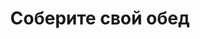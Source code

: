 ---
layout: lunch
title: "Соберите свой обед"
description: "<span class='text-primary'>Внимание!</span> Заказ обеда на текущий день должен быть оформлен <b>до 11.00</b>. Навынос или с доставкой в офис <span class='text-primary'><strong>скидка 10%</strong></span> от цен сайта!"
subdescription1: "Читайте [условия доставки](/delivery/ 'Условия доставки | ХаусФреш')"
metadescription: "Заказать Горячий Комплексный Обед в Офис. Самое вкусное обеденное меню. Доступные цены, Скидки. Организация Корпоративного Питания. Доставка в офис и на дом"
metakeywords: "Заказ домашних комплексных обедов: Салаты, Супы, Вторые блюда, Гарниры, Хлеб, Выпечка, Напитки. Корпоративное питание. Доставка обедов в офис Минск"
sitetitle: "Комплексные Обеды 🥗 (Корпоративное питание) | Доставка в офис"
weekMenu:
- weekDay: Открыт приём заказов на Понедельник
  day: 8 октября
  validFromOrderDate: "2018-09-05 11:00:00"
  validToOrderDate: "2018-10-08 10:59:59"
  courses:
  - title: Салаты
    items:
    - title: Салат «Мясной»
      id: 21	
      ingredients: говядина отварная, овощи, майонез
      weight: 150
      price: 2.45
    - title: Салат из свеклы с огурцами
      id: 22
      ingredients: свекла отварная, огурец соленый, майонез
      weight: 150
      price: 1.95
    - title: Салат «Слоеный»
      id: 23
      ingredients: овощи свежие, яйцо, сыр, майонез
      weight: 150
      price: 2.60
  - title: Супы
    items:  
    - title: Щи кислые с грибами
      id: 24
      ingredients: 
      weight: 250/30
      price: 1.90
    - title: Суп перловый с грибами
      id: 25
      ingredients: 
      weight: 250/20
      price: 1.85
  - title: Вторые блюда
    items:
    - title: Мясо, жаренное крупным куском
      id: 26
      ingredients: свинина, специи
      weight: 100
      price: 3.60
    - title: Филе птицы в сыре 
      id: 27
      ingredients: птица, сыр, специи
      weight: 130
      price: 3.45
    - title: Тефтели «Ежики»
      id: 28
      ingredients: свинина, говядина, специи, соус
      weight: 80/50
      price: 3.15
  - title: Гарниры
    items:
    - title: Макароны отварные 	150гр	0,65
      id: 29
      ingredients: 
      weight: 150
      price: 0.65
    - title: Каша перловая рассыпчатая
      id: 30
      ingredients: 
      weight: 150
      price: 0.90
- weekDay: Открыт приём заказов на Вторник
  day: 2 октября 
  validFromOrderDate: "2018-10-01 11:00:00"
  validToOrderDate: "2018-10-02 10:59:59"
  courses:
  - title: Салаты
    items:
    - title: Морковь пряная
      id: 31
      ingredients: морковь свежая, заправка
      weight: 150
      price: 1.35
    - title: Салат «Папараць-кветка»
      id: 32
      ingredients: говядина отварная, ветчина, овощи, яйцо, майонез
      weight: 150
      price: 2.95
    - title: Винегрет с сельдью
      id: 33
      ingredients: овощи отварные, овощи маринованные, сельдь филе, заправка
      weight: 150
      price: 2.10
  - title: Супы
    items:  
    - title: Суп с крупой перловой
      id: 34
      ingredients: 
      weight: 250
      price: 1.70
    - title: Борщ «Могилевский»
      id: 35
      ingredients: 
      weight: 250/20
      price: 1.95
  - title: Вторые блюда
    items:
    - title: Котлета «Вясковая»
      id: 36
      ingredients: свинина, говядина, грудинка, специи
      weight: 100
      price: 3.60
    - title: Рыба в сыре  жареная
      id: 37
      ingredients: филе трески, сыр, специи
      weight: 120
      price: 3.25
    - title: Колбаски по - слуцки                  
      id: 38
      ingredients: свинина, говядина, специи, морковь, специи, соус
      weight: 130/50
      price: 3.10
  - title: Гарниры
    items:
    - title: Каша гречневая рассыпчатая
      id: 39
      ingredients: 
      weight: 150
      price: 0.85
    - title: Каша рассыпчатая рисовая
      id: 40
      ingredients: 
      weight: 150
      price: 0.70
- weekDay: Открыт приём заказов на Среду
  day: 3 октября
  validFromOrderDate: "2018-10-02 11:00:00"
  validToOrderDate: "2018-10-03 10:59:59"
  courses:
  - title: Салаты
    items:
    - title: Салат из белокочанной капусты
      id: 41
      ingredients: капуста белокочанная, морковь свежая, заправка
      weight: 150
      price: 1.65
    - title: Салат «Оливье»
      id: 42
      ingredients: колбаса вареная, овощи отварные, горошек зеленый, майонез
      weight: 150
      price: 2.65
    - title: Салат «Слоеный»
      id: 43
      ingredients: овощи свежие, яйцо, сыр, майонез
      weight: 150
      price: 2.60
  - title: Супы
    items:  
    - title: Суп гороховый с беконом
      id: 44
      ingredients: 
      weight: 250
      price: 2.45
    - title: Солянка сборная мясная
      id: 45
      ingredients: 
      weight: 250/30
      price: 2.95
  - title: Вторые блюда
    items:
    - title: Шницель «Нептун»
      id: 46
      ingredients: рыба хек, специи, соус
      weight: 120/50
      price: 2.95
    - title: Бефстроганов из говядины    
      id: 47
      ingredients: говядина вырезка, лук репчатый, соус, специи
      weight: 75/75
      price: 3.85
    - title: Птица запеченная с помидорами
      id: 48
      ingredients: птица, помидор, сыр, специи
      weight: 100
      price: 3.45
  - title: Гарниры
    items:
    - title: Макароны отварные
      id: 49
      ingredients: 
      weight: 150
      price: 0.65
    - title: Каша перловая рассыпчатая
      id: 50
      ingredients: 
      weight: 150
      price: 0.90
- weekDay: Открыт приём заказов на Четверг
  day: 4 октября
  validFromOrderDate: "2018-10-03 11:00:00"
  validToOrderDate: "2018-10-04 10:59:59"
  courses:
  - title: Салаты
    items:
    - title: Салат из квашеной капусты со свеклой
      id: 51
      ingredients: капуста квашеная, свекла, заправка
      weight: 150
      price: 1.35
    - title: Морковь пряная
      id: 52
      ingredients: морковь свежая, заправка
      weight: 150
      price: 1.35
    - title: Салат «Любительский»
      id: 53
      ingredients: печень трески, картофель отварной, лук, горошек консервированный, майонез
      weight: 150
      price: 2.95
  - title: Супы
    items:  
    - title: Суп перловый с грибами
      id: 54
      ingredients: 
      weight: 250/20
      price: 1.85
    - title: Щи из свежей капусты с картофелем
      id: 55
      ingredients: 
      weight: 250/20
      price: 1.95
  - title: Вторые блюда
    items:
    - title: Котлеты домашние
      id: 56
      ingredients: свинина, говядина, специи
      weight: 100
      price: 2.45
    - title: Зразы «Пикантные»
      id: 57
      ingredients: филе хека, овощи
      weight: 120
      price: 3.60
    - title: Гуляш из свинины
      id: 58
      ingredients: свинина, специи
      weight: 75/75
      price: 3.30
  - title: Гарниры
    items:
    - title: Рагу овощное
      id: 59
      ingredients: 
      weight: 200
      price: 1.35
    - title: Каша гречневая рассыпчатая
      id: 60
      ingredients: 
      weight: 150
      price: 0.85
- weekDay: Открыт приём заказов на Пятницу
  day: 5 октября
  validFromOrderDate: "2018-10-04 11:00:00"
  validToOrderDate: "2018-10-05 10:59:59"
  courses:
  - title: Салаты
    items:
    - title: Салат «Греческий»
      id: 61
      ingredients: огурец свежий, помидор свежий, перец свежий, оливки, заправка
      weight: 200
      price: 3.65
    - title: Салат из свежих помидоров и огурцов со сметаной
      id: 62
      ingredients: овощи свежие, сметана
      weight: 150
      price: 2.30
    - title: Салат-коктейль с ветчиной и сыром
      id: 63
      ingredients: ветчина, овощи, сыр, майонез
      weight: 150
      price: 2.45
  - title: Супы
    items:  
    - title: Суп из птицы с овощами
      id: 64
      ingredients: 
      weight: 250
      price: 1.95
    - title: Борщ «Могилевский»
      id: 65
      ingredients: 
      weight: 250/20
      price: 1.95
  - title: Вторые блюда
    items:
    - title: Птица жареная
      id: 66
      ingredients: птица, специи
      weight: 125
      price: 2.85
    - title: Бифштекс из говядины
      id: 67
      ingredients: говядина рубленая, специи
      weight: 100
      price: 3.45
    - title: Поджарка из свинины
      id: 68	
      ingredients: свинина, специи
      weight: 100
      price: 3.40
  - title: Гарниры
    items:
    - title: Каша перловая рассыпчатая
      id: 69
      ingredients: 
      weight: 150
      price: 0.90
    - title: Картофель жареный
      id: 70
      ingredients: 
      weight: 150
      price: 1.65
sharedCourses:
- title: Хлеб
  items:
  - title: Хлеб белый
    id: 1111
    ingredients: 
    weight: 40
    price: 0.10
  - title: Хлеб тёмный
    id: 1112    
    ingredients: 
    weight: 40
    price: 0.10
  - title: Хлеб белый (2 порции)
    id: 1113
    ingredients: 
    weight: 80
    price: 0.20
  - title: Хлеб тёмный (2 порции)
    id: 1114    
    ingredients: 
    weight: 80
    price: 0.20
- title: Соусы
  items:
  - title: Сметана
    id: 1140
    ingredients: 
    weight: 50
    price: 0.50
  - title: Кетчуп томатный
    id: 1141    
    ingredients: 
    weight: 50
    price: 0.50
  - title: Майонез
    id: 1142
    ingredients: 
    weight: 50
    price: 0.50
- title: Выпечка
  items:
  - title: Сметанник
    id: 1115    
    ingredients: 
    weight: 75
    price: 0.85
  - title: Булочка чайная с творогом
    id: 1116    
    ingredients: 
    weight: 50
    price: 0.65
  - title: Маффин в ассортименте
    id: 1117    
    ingredients: 
    weight: 115
    price: 1.50
  - title: Круассан с шоколадом
    id: 1118    
    ingredients: 
    weight: 50
    price: 1.10
  - title: Круассан со сгущёнкой
    id: 1119    
    ingredients: 
    weight: 50
    price: 1.10
  - title: Слойка с вишней
    id: 1120    
    ingredients: 
    weight: 75
    price: 1.10
  - title: Слойка со сгущёнкой
    id: 1121    
    ingredients: 
    weight: 75
    price: 1.10
  - title: Слойка с сыром
    id: 1122    
    ingredients: 
    weight: 75
    price: 1.10
- title: Напитки
  items:
  - title: Холодный чай Фьюз Ти
    id: 1133
    ingredients: 
    weight: 500
    price: 2.50
  - title: Напиток Кока-Кола
    id: 1134
    ingredients: 
    weight: 500
    price: 2.00
  - title: Напиток Спрайт
    id: 1135
    ingredients: 
    weight: 500
    price: 2.00
  - title: Напиток Фанта Апельсин
    id: 1136
    ingredients: 
    weight: 500
    price: 2.00
  - title: Питьевая вода Бонаква
    id: 1137
    ingredients: 
    weight: 500
    price: 1.50
---